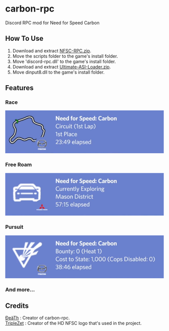 # carbon-rpc
Discord RPC mod for Need for Speed Carbon

## How To Use  
1. Download and extract [NFSC-RPC.zip](https://github.com/DeaTh-G/carbon-rpc/releases).  
2. Move the scripts folder to the game's install folder.
3. Move 'discord-rpc.dll' to the game's install folder.
4. Download and extract [Ultimate-ASI-Loader.zip](https://github.com/ThirteenAG/Ultimate-ASI-Loader/releases).  
5. Move dinput8.dll to the game's install folder.


## Features
### Race
<div>
	<img src="./Pictures/Race.png"/>
</div>

### Free Roam
<div>
	<img src="./Pictures/Free Roam.png"/>
</div>

### Pursuit
<div>
	<img src="./Pictures/Pursuit.png"/>
</div>

### And more...

## Credits
[ĐeäTh](https://github.com/DeaTh-G) : Creator of carbon-rpc.<br>
[TripleZet](https://www.deviantart.com/triplezet) : Creator of the HD NFSC logo that's used in the project.
